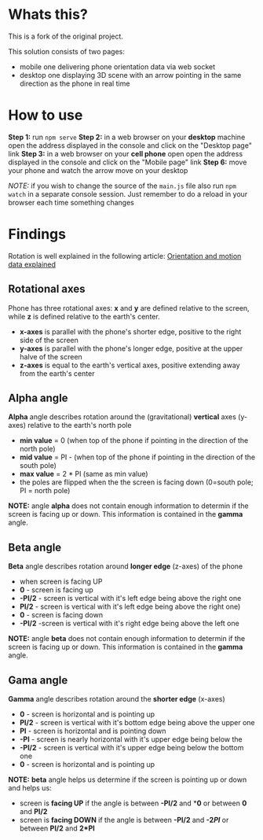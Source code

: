 # Whats this?
This is a fork of the original project.

This solution consists of two pages:
* mobile one delivering phone orientation data via web socket
* desktop one displaying 3D scene with an arrow pointing in the same direction as the phone in real time

# How to use
**Step 1:** run `npm serve`
**Step 2:** in a web browser on your **desktop** machine open the address displayed in the console and click on the "Desktop page" link
**Step 3:** in a web browser on your **cell phone** open open the address displayed in the console and click on the "Mobile page" link
**Step 6:** move your phone and watch the arrow move on your desktop

*NOTE:* if you wish to change the source of the `main.js` file also run `npm watch` in a separate console session. Just remember to do a reload in your browser each time something changes


# Findings
Rotation is well explained in the following article: [Orientation and motion data explained
](https://developer.mozilla.org/en-US/docs/Web/Guide/Events/Orientation_and_motion_data_explained)

## Rotational axes
Phone has three rotational axes: **x** and **y** are defined relative to the screen, while **z** is defined relative to the earth's center.

* **x-axes** is parallel with the phone's shorter edge, positive to the right side of the screen
* **y-axes** is parallel with the phone's longer edge, positive at the upper halve of the screen
* **z-axes** is equal to the earth's vertical axes, positive extending away from the earth's center

## Alpha angle
**Alpha** angle describes rotation around the (gravitational) **vertical** axes (y-axes) relative to the earth's north pole
* **min value** = 0 (when top of the phone if pointing in the direction of the north pole)
* **mid value** = PI - (when top of the phone if pointing in the direction of the south pole)
* **max value** = 2 * PI (same as min value)
* the poles are flipped when the the screen is facing down (0=south pole; PI = north pole)

**NOTE:** angle **alpha** does not contain enough information to determin if the screen is facing up or down. This information is contained in the **gamma** angle.

## Beta angle
**Beta** angle describes rotation around **longer edge** (z-axes) of the phone
* when screen is facing UP
* **0** - screen is facing up
* **-PI/2** - screen is vertical with it's left edge being above the right one
* **PI/2** - screen is vertical with it's left edge being above the right one)
* **0** - screen is facing down
* **-PI/2** -screen is vertical with it's right edge being above the left one

**NOTE:** angle **beta** does not contain enough information to determin if the screen is facing up or down. This information is contained in the **gamma** angle.

## Gama angle
**Gamma** angle describes rotation around the **shorter edge** (x-axes)
* **0** - screen is horizontal and is pointing up
* **PI/2** - screen is vertical with it's bottom edge being above the upper one
* **PI** - screen is horizontal and is pointing down
* **-PI** - screen is nearly horizontal with it's upper edge being below the
* **-PI/2** - screen is vertical with it's upper edge being below the bottom one
* **0** - screen is horizontal and is pointing up

**NOTE:** **beta** angle helps us determine if the screen is pointing up or down and helps us:
* screen is **facing UP** if the angle is between **-PI/2** and ***0** or between **0** and **PI/2**
* screen is **facing DOWN** if the angle is between **-PI/2** and **-2*PI*** or between **PI/2** and **2*PI**